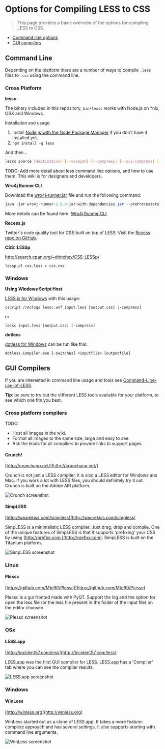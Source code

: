 # Options for Compiling LESS to CSS

> This page provides a basic overview of the options for compiling LESS to CSS.

* [Command line options](#command-line)
* [GUI compilers](#gui-compilers)


<a name="command-line"></a>
## Command Line

Depending on the platform there are a number of ways to compile `.less` files to `.css` using the command line.


### Cross Platform

**lessc**

The binary included in this repository, `bin/lessc` works with Node.js on *nix, OSX and Windows.

Installation and usage:

1. Install [Node.js with the Node Package Manager](http://nodejs.org/download/) if you don't have it installed yet.
2. `npm install -g less`

And then...

```bash
lessc source [destination] [--version] [--compress] [--yui-compress] [--verbose] [--silent] [--no-color] [--include-path=path1:path2]
```

TODO: Add more detail about less command line options, and how to use them. This wiki is for designers and developers.


**Wro4j Runner CLI**

Download the [wro4j-runner.jar](http://wro4j.googlecode.com/files/wro4j-runner-1.4.1-jar-with-dependencies.jar) file and run the following command:

```java
java -jar wro4j-runner-1.5.0-jar-with-dependencies.jar --preProcessors lessCss
```

More details can be found here: [Wro4j Runner CLI](http://code.google.com/p/wro4j/wiki/wro4jRunner)


**Recess.js**

Twitter's code quality tool for CSS built on top of LESS. Visit the [Recess repo on GitHub](https://github.com/twitter/recess).


**CSS::LESSp**

http://search.cpan.org/~drinchev/CSS-LESSp/

```
lessp.pl css.less > css.css
```


### Windows

**Using Windows Script Host**

[LESS.js for Windows](https://github.com/duncansmart/less.js-windows) with this usage:

```
cscript //nologo lessc.wsf input.less [output.css] [-compress]
```

or

```
lessc input.less [output.css] [-compress]
```

**dotless**

[dotless for Windows](http://www.dotlesscss.org/) can be run like this:

```
dotless.Compiler.exe [-switches] <inputfile> [outputfile]
```


<a name="gui-compilers"></a>
## GUI Compilers

If you are interested in command line usage and tools see [Command-Line-use-of-LESS](https://github.com/cloudhead/less.js/wiki/Command-Line-use-of-LESS).

**Tip**: be sure to try out the different LESS tools available for your platform, to see which one fits you best.



### Cross platform compilers


TODO:
  * Host all images in the wiki.
  * Format all images to the same size, large and easy to see.
  * Ask the leads for all compilers to provide links to support pages.


#### Crunch!
[http://crunchapp.net/](http://crunchapp.net/)

Crunch is not just a LESS compiler, it is also a LESS editor for Windows and Mac. If you work a lot with LESS files, you should definitely try it out.
Crunch is built on the Adobe AIR platform.

![Crunch screenshot](http://crunchapp.net/img/Crunch.png)

#### SimpLESS
[http://wearekiss.com/simpless](http://wearekiss.com/simpless)

SimpLESS is a minimalistic LESS compiler. Just drag, drop and compile. One of the unique features of SimpLESS is that it supports 'prefixing' your CSS by using [http://prefixr.com.](http://prefixr.com).
SimpLESS is built on the Titanium platform.

![SimpLESS screenshot](http://wearekiss.com/lib/img/simpless/app-windows.png?1)



### Linux

#### Plessc
[https://github.com/Mte90/Plessc](https://github.com/Mte90/Plessc)

Plessc is a gui fronted made with PyQT. Support the log and the option for open the less file (or the less file present in the folder of the input file) on the editor choosen.

![Plessc screenshot](http://www.mte90.net/wp-content/uploads/2013/02/screenshot.png)



### OSx

#### LESS.app
[http://incident57.com/less](http://incident57.com/less)

LESS.app was the first GUI compiler for LESS. LESS.app has a 'Compiler' tab where you can see the compiler results.

![LESS.app screenshot](http://incident57.com/less/images/hero-window.png)



### Windows

#### WinLess
[http://winless.org](http://winless.org)

WinLess started out as a clone of LESS.app. It takes a more feature-complete approach and has several settings. It also supports starting with command line arguments.

![WinLess screenshot](http://files.web-mark.nl/winless/style/images/WinLess_Screenshot.png)